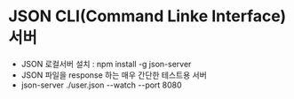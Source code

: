 # JSON CLI(Command Linke Interface) 서버
  * JSON 로컬서버 설치 : npm install -g json-server
  * JSON 파일을 response 하는 매우 간단한 테스트용 서버
  * json-server ./user.json --watch --port 8080